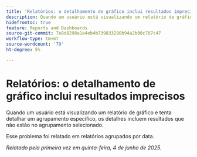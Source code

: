```yaml
---
title: 'Relatórios: o detalhamento de gráfico inclui resultados imprecisos'
description: Quando um usuário está visualizando um relatório de gráfico e tenta detalhar um agrupamento específico, os detalhes incluem resultados que não estão no agrupamento selecionado.
hidefromtoc: true
feature: Reports and Dashboards
source-git-commit: 7e8d8298a1a4eb4b739833280b94a2b00c707c47
workflow-type: tm+mt
source-wordcount: '79'
ht-degree: 5%

---
```



# Relatórios: o detalhamento de gráfico inclui resultados imprecisos

Quando um usuário está visualizando um relatório de gráfico e tenta detalhar um agrupamento específico, os detalhes incluem resultados que não estão no agrupamento selecionado.

Esse problema foi relatado em relatórios agrupados por data.

_Relatado pela primeira vez em quinta-feira, 4 de junho de 2025._
